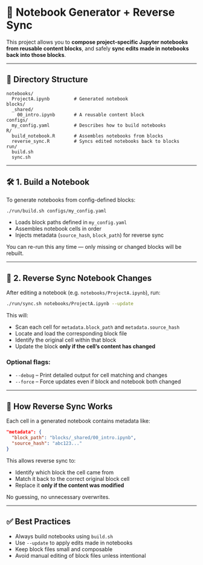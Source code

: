 # 📘 Notebook Generator + Reverse Sync

This project allows you to **compose project-specific Jupyter notebooks from reusable content blocks**, and safely **sync edits made in notebooks back into those blocks**.

---

## 📂 Directory Structure

```
notebooks/
  ProjectA.ipynb         # Generated notebook
blocks/
  _shared/
    00_intro.ipynb       # A reusable content block
configs/
  my_config.yaml         # Describes how to build notebooks
R/
  build_notebook.R       # Assembles notebooks from blocks
  reverse_sync.R         # Syncs edited notebooks back to blocks
run/
  build.sh
  sync.sh
```

---

## 🛠️ 1. Build a Notebook

To generate notebooks from config-defined blocks:

```bash
./run/build.sh configs/my_config.yaml
```

- Loads block paths defined in `my_config.yaml`
- Assembles notebook cells in order
- Injects metadata (`source_hash`, `block_path`) for reverse sync

You can re-run this any time — only missing or changed blocks will be rebuilt.

---

## 🔄 2. Reverse Sync Notebook Changes

After editing a notebook (e.g. `notebooks/ProjectA.ipynb`), run:

```bash
./run/sync.sh notebooks/ProjectA.ipynb --update
```

This will:

- Scan each cell for `metadata.block_path` and `metadata.source_hash`
- Locate and load the corresponding block file
- Identify the original cell within that block
- Update the block **only if the cell’s content has changed**

### Optional flags:

- `--debug` – Print detailed output for cell matching and changes
- `--force` – Force updates even if block and notebook both changed

---

## 🧠 How Reverse Sync Works

Each cell in a generated notebook contains metadata like:

```json
"metadata": {
  "block_path": "blocks/_shared/00_intro.ipynb",
  "source_hash": "abc123..."
}
```

This allows reverse sync to:

- Identify which block the cell came from
- Match it back to the correct original block cell
- Replace it **only if the content was modified**

No guessing, no unnecessary overwrites.

---

## ✅ Best Practices

- Always build notebooks using `build.sh`
- Use `--update` to apply edits made in notebooks
- Keep block files small and composable
- Avoid manual editing of block files unless intentional
